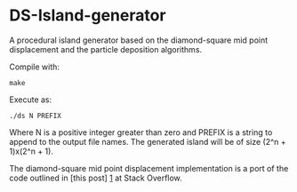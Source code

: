 DS-Island-generator
===================

A procedural island generator based on the diamond-square mid point displacement and the particle deposition algorithms.

Compile with:

    make

Execute as:

    ./ds N PREFIX

Where N is a positive integer greater than zero and PREFIX is a string to append to the output file names. The generated island
will be of size (2^n + 1)x(2^n + 1).

The diamond-square mid point displacement implementation is a port of the code outlined in [this post] [1] at Stack Overflow.

 [1]: http://stackoverflow.com/a/2773032
